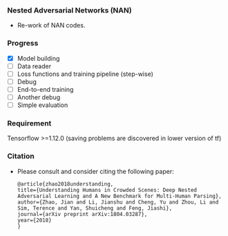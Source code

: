 ### Nested Adversarial Networks (NAN)

- Re-work of NAN codes. 

### Progress

-[x] Model building
-[ ] Data reader
-[ ] Loss functions and training pipeline (step-wise)
-[ ] Debug
-[ ] End-to-end training
-[ ] Another debug
-[ ] Simple evaluation

### Requirement 

Tensorflow >=1.12.0 (saving problems are discovered in lower version of tf)

### Citation
- Please consult and consider citing the following paper:


      @article{zhao2018understanding,
      title={Understanding Humans in Crowded Scenes: Deep Nested Adversarial Learning and A New Benchmark for Multi-Human Parsing},
      author={Zhao, Jian and Li, Jianshu and Cheng, Yu and Zhou, Li and Sim, Terence and Yan, Shuicheng and Feng, Jiashi},
      journal={arXiv preprint arXiv:1804.03287},
      year={2018}
      }
